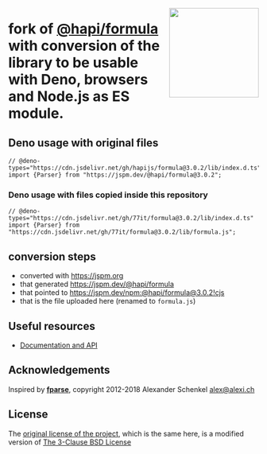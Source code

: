 <a href="https://hapi.dev"><img src="https://raw.githubusercontent.com/hapijs/assets/master/images/family.png" width="180px" align="right" /></a>

# fork of [@hapi/formula](https://github.com/hapijs/formula) with conversion of the library to be usable with Deno, browsers and Node.js as ES module.

## Deno usage with original files

```
// @deno-types="https://cdn.jsdelivr.net/gh/hapijs/formula@3.0.2/lib/index.d.ts"
import {Parser} from "https://jspm.dev/@hapi/formula@3.0.2";
```

### Deno usage with files copied inside this repository

```
// @deno-types="https://cdn.jsdelivr.net/gh/77it/formula@3.0.2/lib/index.d.ts"
import {Parser} from "https://cdn.jsdelivr.net/gh/77it/formula@3.0.2/lib/formula.js";
```

## conversion steps

* converted with https://jspm.org
* that generated https://jspm.dev/@hapi/formula
* that pointed to https://jspm.dev/npm:@hapi/formula@3.0.2!cjs
* that is the file uploaded here (renamed to `formula.js`)


## Useful resources

- [Documentation and API](https://github.com/77it/formula/blob/master/API.md)

## Acknowledgements

Inspired by [**fparse**](https://github.com/bylexus/fparse), copyright 2012-2018 Alexander Schenkel <alex@alexi.ch>

## License

The [original license of the project](https://github.com/hapijs/formula/blob/f173633232250d222548489a0b85f94c07ad2258/LICENSE.md), which is the same here, is a modified version of [The 3-Clause BSD License](https://opensource.org/license/bsd-3-clause)
